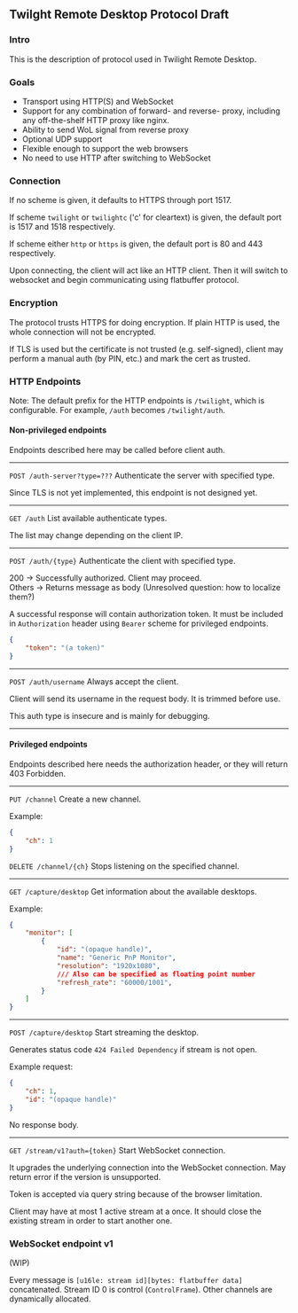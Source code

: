 ## Twilght Remote Desktop Protocol Draft

### Intro
This is the description of protocol used in Twilight Remote Desktop.

### Goals
 * Transport using HTTP(S) and WebSocket
 * Support for any combination of forward- and reverse- proxy,
including any off-the-shelf HTTP proxy like nginx.
 * Ability to send WoL signal from reverse proxy
 * Optional UDP support
 * Flexible enough to support the web browsers
 * No need to use HTTP after switching to WebSocket

### Connection
If no scheme is given, it defaults to HTTPS through port 1517.

If scheme `twilight` or `twilightc` ('c' for cleartext) is given, the
default port is 1517 and 1518 respectively.

If scheme either `http` or `https` is given, the default port is 80 and 443
respectively.

Upon connecting, the client will act like an HTTP client.
Then it will switch to websocket and begin communicating using
flatbuffer protocol.

### Encryption
The protocol trusts HTTPS for doing encryption.
If plain HTTP is used, the whole connection will not be encrypted.

If TLS is used but the certificate is not trusted (e.g. self-signed),
client may perform a manual auth (by PIN, etc.) and mark the cert as trusted.

### HTTP Endpoints
Note: The default prefix for the HTTP endpoints is `/twilight`,
which is configurable. For example, `/auth` becomes `/twilight/auth`.

#### Non-privileged endpoints
Endpoints described here may be called before client auth.

---
`POST /auth-server?type=???`
Authenticate the server with specified type.

Since TLS is not yet implemented, this endpoint is not designed yet.

---
`GET /auth`
List available authenticate types.

The list may change depending on the client IP.

---
`POST /auth/{type}`
Authenticate the client with specified type.

200 &rarr; Successfully authorized. Client may proceed.  
Others &rarr; Returns message as body (Unresolved question: how to localize them?)

A successful response will contain authorization token.
It must be included in `Authorization` header using `Bearer` scheme for privileged endpoints.

```json
{
    "token": "(a token)"
}
```

---
`POST /auth/username`
Always accept the client.

Client will send its username in the request body.
It is trimmed before use.

This auth type is insecure and is mainly for debugging.

---

#### Privileged endpoints
Endpoints described here needs the authorization header,
or they will return 403 Forbidden.

---
`PUT /channel`
Create a new channel.

Example:
```json
{
    "ch": 1
}
```

`DELETE /channel/{ch}`
Stops listening on the specified channel.

---
`GET /capture/desktop`
Get information about the available desktops.

Example:
```json
{
    "monitor": [
        {
            "id": "(opaque handle)",
            "name": "Generic PnP Monitor",
            "resolution": "1920x1080",
            /// Also can be specified as floating point number
            "refresh_rate": "60000/1001",
        }
    ]
}
```

---
`POST /capture/desktop`
Start streaming the desktop.

Generates status code `424 Failed Dependency` if stream is not open.

Example request:
```json
{
    "ch": 1,
    "id": "(opaque handle)"
}
```

No response body.

---
`GET /stream/v1?auth={token}`
Start WebSocket connection.

It upgrades the underlying connection into the WebSocket connection.
May return error if the version is unsupported.

Token is accepted via query string because of the browser limitation.

Client may have at most 1 active stream at a once.
It should close the existing stream in order to start another one.


### WebSocket endpoint v1
(WIP)

Every message is `[u16le: stream id][bytes: flatbuffer data]` concatenated.
Stream ID 0 is control (`ControlFrame`).
Other channels are dynamically allocated.
